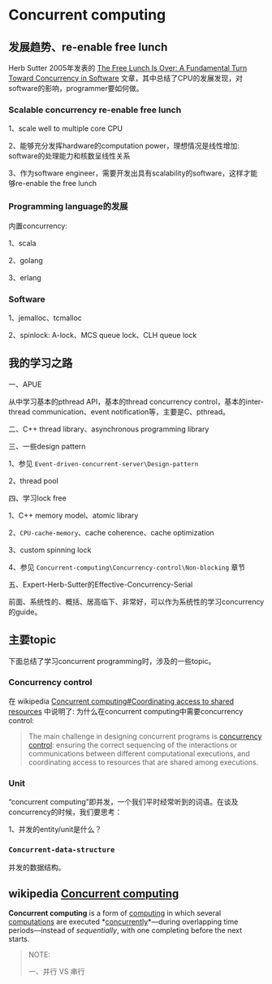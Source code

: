 # Concurrent computing



## 发展趋势、re-enable free lunch

Herb Sutter 2005年发表的 [The Free Lunch Is Over: A Fundamental Turn Toward Concurrency in Software](http://www.gotw.ca/publications/concurrency-ddj.htm) 文章，其中总结了CPU的发展发现，对software的影响，programmer要如何做。



### Scalable concurrency re-enable free lunch

1、scale well to multiple core CPU

2、能够充分发挥hardware的computation power，理想情况是线性增加: software的处理能力和核数呈线性关系 

3、作为software engineer，需要开发出具有scalability的software，这样才能够re-enable the free lunch



### Programming language的发展

内置concurrency:

1、scala

2、golang

3、erlang

### Software

1、jemalloc、tcmalloc

2、spinlock: A-lock、MCS queue lock、CLH queue lock



## 我的学习之路

一、APUE

从中学习基本的pthread API，基本的thread concurrency control，基本的inter-thread communication、event notification等，主要是C、pthread。



二、C++ thread library、asynchronous programming library



三、一些design pattern

1、参见 `Event-driven-concurrent-server\Design-pattern`

2、thread pool



四、学习lock free

1、C++ memory model、atomic library

2、`CPU-cache-memory`、cache coherence、cache optimization

3、custom spinning lock

4、参见 `Concurrent-computing\Concurrency-control\Non-blocking` 章节



五、Expert-Herb-Sutter的Effective-Concurrency-Serial

前面、系统性的、概括、居高临下、非常好，可以作为系统性的学习concurrency的guide。

## 主要topic

下面总结了学习concurrent programming时，涉及的一些topic。

### Concurrency control

在 wikipedia [Concurrent computing#Coordinating access to shared resources](https://en.wikipedia.org/wiki/Concurrent_computing#Coordinating_access_to_shared_resources) 中说明了: 为什么在concurrent computing中需要concurrency control:

> The main challenge in designing concurrent programs is [concurrency control](https://en.wikipedia.org/wiki/Concurrency_control): ensuring the correct sequencing of the interactions or communications between different computational executions, and coordinating access to resources that are shared among executions.

### Unit

“concurrent computing”即并发，一个我们平时经常听到的词语。在谈及concurrency的时候，我们要思考：

1、并发的entity/unit是什么？



### `Concurrent-data-structure`

并发的数据结构。

## wikipedia [Concurrent computing](https://en.wikipedia.org/wiki/Concurrent_computing#Concurrent_programming_languages)

**Concurrent computing** is a form of [computing](https://en.wikipedia.org/wiki/Computing) in which several [computations](https://en.wikipedia.org/wiki/Computation) are executed *[concurrently](https://en.wikipedia.org/wiki/Concurrency_(computer_science))*—during overlapping time periods—instead of *sequentially*, with one completing before the next starts.

> NOTE: 
>
> 一、并行 VS 串行
